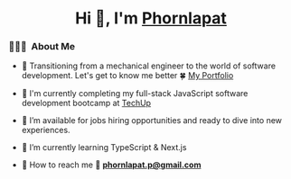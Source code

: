 <h1 align="center">Hi 👋, I'm <a href="https://100rabhcsmc.github.io/Me.io/" target="blank">
Phornlapat</a></h1>

### 👨🏻‍💻 &nbsp;About Me

- 🤝 Transitioning from a mechanical engineer to the world of software development. Let's get to know me better 🍀 <a href="[https://www.techupth.com/](https://master--super-conkies-69b739.netlify.app/portfolio/merrymatch)" target="blank">My Portfolio</a>  

- 🌱 I'm currently completing my full-stack JavaScript software development bootcamp at <a href="https://www.techupth.com/" target="blank">TechUp</a>

- 🤝 I’m available for jobs hiring opportunities and ready to dive into new experiences.

- 🌱 I’m currently learning TypeScript & Next.js 

- 🤝 How to reach me 📩 **phornlapat.p@gmail.com**
<br/>





